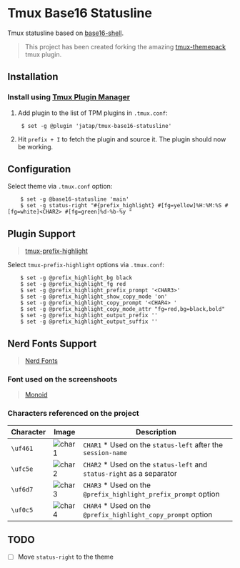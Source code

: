 # Tmux Base16 Statusline

Tmux statusline based on [base16-shell](https://github.com/chriskempson/base16-shell).

> This project has been created forking the amazing [tmux-themepack](https://github.com/jimeh/tmux-themepack/issues) tmux plugin.

## Installation

### Install using [Tmux Plugin Manager](https://github.com/tmux-plugins/tpm)

1. Add plugin to the list of TPM plugins in `.tmux.conf`:

        $ set -g @plugin 'jatap/tmux-base16-statusline'

2. Hit `prefix + I` to fetch the plugin and source it. The plugin should now be working.

## Configuration

Select theme via `.tmux.conf` option:

        $ set -g @base16-statusline 'main'
        $ set -g status-right "#{prefix_highlight} #[fg=yellow]%H:%M:%S #[fg=white]<CHAR2> #[fg=green]%d-%b-%y "

## Plugin Support

> [tmux-prefix-highlight](https://github.com/tmux-plugins/tmux-prefix-highlight)

Select ```tmux-prefix-highlight``` options via `.tmux.conf`:

        $ set -g @prefix_highlight_bg black
        $ set -g @prefix_highlight_fg red
        $ set -g @prefix_highlight_prefix_prompt '<CHAR3>'
        $ set -g @prefix_highlight_show_copy_mode 'on'
        $ set -g @prefix_highlight_copy_prompt '<CHAR4> '
        $ set -g @prefix_highlight_copy_mode_attr "fg=red,bg=black,bold"
        $ set -g @prefix_highlight_output_prefix ''
        $ set -g @prefix_highlight_output_suffix ''

## Nerd Fonts Support

> [Nerd Fonts](http://nerdfonts.com/)

### Font used on the screenshoots

> [Monoid](https://github.com/ryanoasis/nerd-fonts/blob/master/patched-fonts/Monoid/Retina/complete/Monoid%20Retina%20Nerd%20Font%20Complete.ttf)

### Characters referenced on the project

Character | Image | Description
--------- | ----- | -----------
`\uf461` | ![char1](https://raw.githubusercontent.com/jatap/tmux-base16-statusline/master/src/assets/char1.png) | `CHAR1` * Used on the ```status-left``` after the ```session-name```
`\ufc5e` | ![char2](https://raw.githubusercontent.com/jatap/tmux-base16-statusline/master/src/assets/char2.png) | `CHAR2` * Used on the ```status-left``` and ```status-right``` as a separator
`\uf6d7` | ![char3](https://raw.githubusercontent.com/jatap/tmux-base16-statusline/master/src/assets/char3.png) | `CHAR3` * Used on the ```@prefix_highlight_prefix_prompt``` option
`\uf0c5` | ![char4](https://raw.githubusercontent.com/jatap/tmux-base16-statusline/master/src/assets/char4.png) | `CHAR4` * Used on the ```@prefix_highlight_copy_prompt``` option


## TODO

- [ ] Move ```status-right``` to the theme
